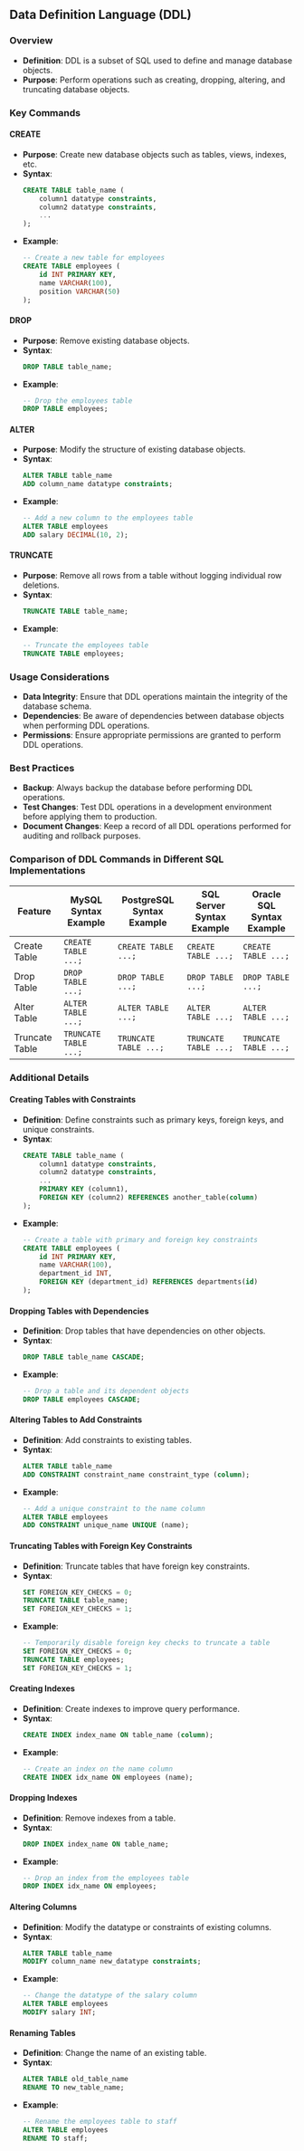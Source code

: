 ## Data Definition Language (DDL)

### Overview
- **Definition**: DDL is a subset of SQL used to define and manage database objects.
- **Purpose**: Perform operations such as creating, dropping, altering, and truncating database objects.

### Key Commands

#### CREATE
- **Purpose**: Create new database objects such as tables, views, indexes, etc.
- **Syntax**:
  ```sql
  CREATE TABLE table_name (
      column1 datatype constraints,
      column2 datatype constraints,
      ...
  );
  ```
- **Example**:
  ```sql
  -- Create a new table for employees
  CREATE TABLE employees (
      id INT PRIMARY KEY,
      name VARCHAR(100),
      position VARCHAR(50)
  );
  ```

#### DROP
- **Purpose**: Remove existing database objects.
- **Syntax**:
  ```sql
  DROP TABLE table_name;
  ```
- **Example**:
  ```sql
  -- Drop the employees table
  DROP TABLE employees;
  ```

#### ALTER
- **Purpose**: Modify the structure of existing database objects.
- **Syntax**:
  ```sql
  ALTER TABLE table_name
  ADD column_name datatype constraints;
  ```
- **Example**:
  ```sql
  -- Add a new column to the employees table
  ALTER TABLE employees
  ADD salary DECIMAL(10, 2);
  ```

#### TRUNCATE
- **Purpose**: Remove all rows from a table without logging individual row deletions.
- **Syntax**:
  ```sql
  TRUNCATE TABLE table_name;
  ```
- **Example**:
  ```sql
  -- Truncate the employees table
  TRUNCATE TABLE employees;
  ```

### Usage Considerations
- **Data Integrity**: Ensure that DDL operations maintain the integrity of the database schema.
- **Dependencies**: Be aware of dependencies between database objects when performing DDL operations.
- **Permissions**: Ensure appropriate permissions are granted to perform DDL operations.

### Best Practices
- **Backup**: Always backup the database before performing DDL operations.
- **Test Changes**: Test DDL operations in a development environment before applying them to production.
- **Document Changes**: Keep a record of all DDL operations performed for auditing and rollback purposes.

### Comparison of DDL Commands in Different SQL Implementations

| Feature            | MySQL Syntax Example | PostgreSQL Syntax Example | SQL Server Syntax Example | Oracle SQL Syntax Example |
|--------------------|-----------------------|---------------------------|---------------------------|---------------------------|
| Create Table       | `CREATE TABLE ...;`   | `CREATE TABLE ...;`       | `CREATE TABLE ...;`       | `CREATE TABLE ...;`       |
| Drop Table         | `DROP TABLE ...;`     | `DROP TABLE ...;`         | `DROP TABLE ...;`         | `DROP TABLE ...;`         |
| Alter Table        | `ALTER TABLE ...;`    | `ALTER TABLE ...;`        | `ALTER TABLE ...;`        | `ALTER TABLE ...;`        |
| Truncate Table     | `TRUNCATE TABLE ...;` | `TRUNCATE TABLE ...;`     | `TRUNCATE TABLE ...;`     | `TRUNCATE TABLE ...;`     |

### Additional Details

#### Creating Tables with Constraints
- **Definition**: Define constraints such as primary keys, foreign keys, and unique constraints.
- **Syntax**:
  ```sql
  CREATE TABLE table_name (
      column1 datatype constraints,
      column2 datatype constraints,
      ...
      PRIMARY KEY (column1),
      FOREIGN KEY (column2) REFERENCES another_table(column)
  );
  ```
- **Example**:
  ```sql
  -- Create a table with primary and foreign key constraints
  CREATE TABLE employees (
      id INT PRIMARY KEY,
      name VARCHAR(100),
      department_id INT,
      FOREIGN KEY (department_id) REFERENCES departments(id)
  );
  ```

#### Dropping Tables with Dependencies
- **Definition**: Drop tables that have dependencies on other objects.
- **Syntax**:
  ```sql
  DROP TABLE table_name CASCADE;
  ```
- **Example**:
  ```sql
  -- Drop a table and its dependent objects
  DROP TABLE employees CASCADE;
  ```

#### Altering Tables to Add Constraints
- **Definition**: Add constraints to existing tables.
- **Syntax**:
  ```sql
  ALTER TABLE table_name
  ADD CONSTRAINT constraint_name constraint_type (column);
  ```
- **Example**:
  ```sql
  -- Add a unique constraint to the name column
  ALTER TABLE employees
  ADD CONSTRAINT unique_name UNIQUE (name);
  ```

#### Truncating Tables with Foreign Key Constraints
- **Definition**: Truncate tables that have foreign key constraints.
- **Syntax**:
  ```sql
  SET FOREIGN_KEY_CHECKS = 0;
  TRUNCATE TABLE table_name;
  SET FOREIGN_KEY_CHECKS = 1;
  ```
- **Example**:
  ```sql
  -- Temporarily disable foreign key checks to truncate a table
  SET FOREIGN_KEY_CHECKS = 0;
  TRUNCATE TABLE employees;
  SET FOREIGN_KEY_CHECKS = 1;
  ```

#### Creating Indexes
- **Definition**: Create indexes to improve query performance.
- **Syntax**:
  ```sql
  CREATE INDEX index_name ON table_name (column);
  ```
- **Example**:
  ```sql
  -- Create an index on the name column
  CREATE INDEX idx_name ON employees (name);
  ```

#### Dropping Indexes
- **Definition**: Remove indexes from a table.
- **Syntax**:
  ```sql
  DROP INDEX index_name ON table_name;
  ```
- **Example**:
  ```sql
  -- Drop an index from the employees table
  DROP INDEX idx_name ON employees;
  ```

#### Altering Columns
- **Definition**: Modify the datatype or constraints of existing columns.
- **Syntax**:
  ```sql
  ALTER TABLE table_name
  MODIFY column_name new_datatype constraints;
  ```
- **Example**:
  ```sql
  -- Change the datatype of the salary column
  ALTER TABLE employees
  MODIFY salary INT;
  ```

#### Renaming Tables
- **Definition**: Change the name of an existing table.
- **Syntax**:
  ```sql
  ALTER TABLE old_table_name
  RENAME TO new_table_name;
  ```
- **Example**:
  ```sql
  -- Rename the employees table to staff
  ALTER TABLE employees
  RENAME TO staff;
  ```
